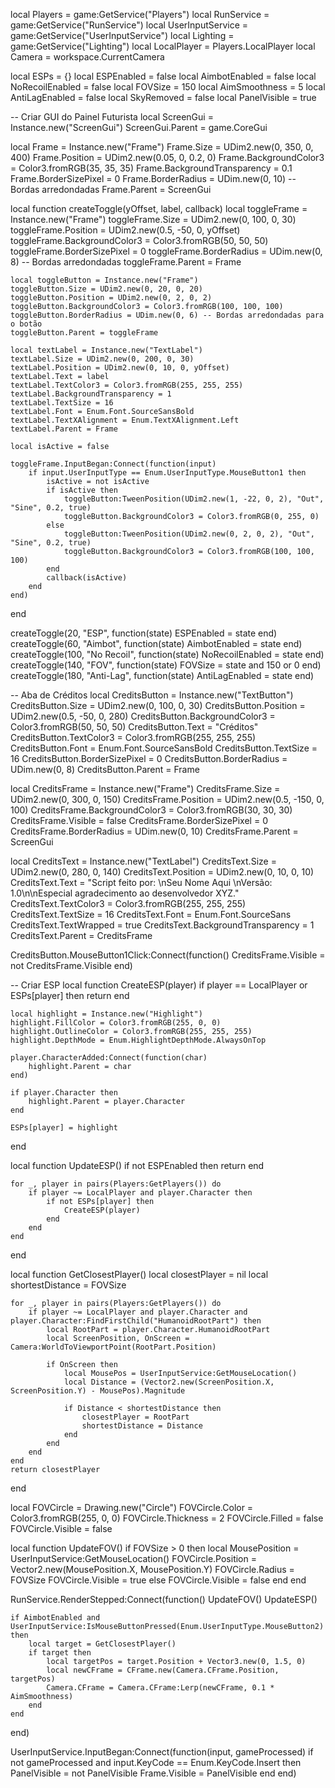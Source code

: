 local Players = game:GetService("Players")
local RunService = game:GetService("RunService")
local UserInputService = game:GetService("UserInputService")
local Lighting = game:GetService("Lighting")
local LocalPlayer = Players.LocalPlayer
local Camera = workspace.CurrentCamera

local ESPs = {}
local ESPEnabled = false
local AimbotEnabled = false
local NoRecoilEnabled = false
local FOVSize = 150
local AimSmoothness = 5
local AntiLagEnabled = false
local SkyRemoved = false
local PanelVisible = true

-- Criar GUI do Painel Futurista
local ScreenGui = Instance.new("ScreenGui")
ScreenGui.Parent = game.CoreGui

local Frame = Instance.new("Frame")
Frame.Size = UDim2.new(0, 350, 0, 400)
Frame.Position = UDim2.new(0.05, 0, 0.2, 0)
Frame.BackgroundColor3 = Color3.fromRGB(35, 35, 35)
Frame.BackgroundTransparency = 0.1
Frame.BorderSizePixel = 0
Frame.BorderRadius = UDim.new(0, 10) -- Bordas arredondadas
Frame.Parent = ScreenGui

local function createToggle(yOffset, label, callback)
    local toggleFrame = Instance.new("Frame")
    toggleFrame.Size = UDim2.new(0, 100, 0, 30)
    toggleFrame.Position = UDim2.new(0.5, -50, 0, yOffset)
    toggleFrame.BackgroundColor3 = Color3.fromRGB(50, 50, 50)
    toggleFrame.BorderSizePixel = 0
    toggleFrame.BorderRadius = UDim.new(0, 8) -- Bordas arredondadas
    toggleFrame.Parent = Frame

    local toggleButton = Instance.new("Frame")
    toggleButton.Size = UDim2.new(0, 20, 0, 20)
    toggleButton.Position = UDim2.new(0, 2, 0, 2)
    toggleButton.BackgroundColor3 = Color3.fromRGB(100, 100, 100)
    toggleButton.BorderRadius = UDim.new(0, 6) -- Bordas arredondadas para o botão
    toggleButton.Parent = toggleFrame

    local textLabel = Instance.new("TextLabel")
    textLabel.Size = UDim2.new(0, 200, 0, 30)
    textLabel.Position = UDim2.new(0, 10, 0, yOffset)
    textLabel.Text = label
    textLabel.TextColor3 = Color3.fromRGB(255, 255, 255)
    textLabel.BackgroundTransparency = 1
    textLabel.TextSize = 16
    textLabel.Font = Enum.Font.SourceSansBold
    textLabel.TextXAlignment = Enum.TextXAlignment.Left
    textLabel.Parent = Frame

    local isActive = false

    toggleFrame.InputBegan:Connect(function(input)
        if input.UserInputType == Enum.UserInputType.MouseButton1 then
            isActive = not isActive
            if isActive then
                toggleButton:TweenPosition(UDim2.new(1, -22, 0, 2), "Out", "Sine", 0.2, true)
                toggleButton.BackgroundColor3 = Color3.fromRGB(0, 255, 0)
            else
                toggleButton:TweenPosition(UDim2.new(0, 2, 0, 2), "Out", "Sine", 0.2, true)
                toggleButton.BackgroundColor3 = Color3.fromRGB(100, 100, 100)
            end
            callback(isActive)
        end
    end)
end

createToggle(20, "ESP", function(state) ESPEnabled = state end)
createToggle(60, "Aimbot", function(state) AimbotEnabled = state end)
createToggle(100, "No Recoil", function(state) NoRecoilEnabled = state end)
createToggle(140, "FOV", function(state) FOVSize = state and 150 or 0 end)
createToggle(180, "Anti-Lag", function(state) AntiLagEnabled = state end)

-- Aba de Créditos
local CreditsButton = Instance.new("TextButton")
CreditsButton.Size = UDim2.new(0, 100, 0, 30)
CreditsButton.Position = UDim2.new(0.5, -50, 0, 280)
CreditsButton.BackgroundColor3 = Color3.fromRGB(50, 50, 50)
CreditsButton.Text = "Créditos"
CreditsButton.TextColor3 = Color3.fromRGB(255, 255, 255)
CreditsButton.Font = Enum.Font.SourceSansBold
CreditsButton.TextSize = 16
CreditsButton.BorderSizePixel = 0
CreditsButton.BorderRadius = UDim.new(0, 8)
CreditsButton.Parent = Frame

local CreditsFrame = Instance.new("Frame")
CreditsFrame.Size = UDim2.new(0, 300, 0, 150)
CreditsFrame.Position = UDim2.new(0.5, -150, 0, 100)
CreditsFrame.BackgroundColor3 = Color3.fromRGB(30, 30, 30)
CreditsFrame.Visible = false
CreditsFrame.BorderSizePixel = 0
CreditsFrame.BorderRadius = UDim.new(0, 10)
CreditsFrame.Parent = ScreenGui

local CreditsText = Instance.new("TextLabel")
CreditsText.Size = UDim2.new(0, 280, 0, 140)
CreditsText.Position = UDim2.new(0, 10, 0, 10)
CreditsText.Text = "Script feito por: \nSeu Nome Aqui \nVersão: 1.0\n\nEspecial agradecimento ao desenvolvedor XYZ."
CreditsText.TextColor3 = Color3.fromRGB(255, 255, 255)
CreditsText.TextSize = 16
CreditsText.Font = Enum.Font.SourceSans
CreditsText.TextWrapped = true
CreditsText.BackgroundTransparency = 1
CreditsText.Parent = CreditsFrame

CreditsButton.MouseButton1Click:Connect(function()
    CreditsFrame.Visible = not CreditsFrame.Visible
end)

-- Criar ESP
local function CreateESP(player)
    if player == LocalPlayer or ESPs[player] then return end

    local highlight = Instance.new("Highlight")
    highlight.FillColor = Color3.fromRGB(255, 0, 0)
    highlight.OutlineColor = Color3.fromRGB(255, 255, 255)
    highlight.DepthMode = Enum.HighlightDepthMode.AlwaysOnTop
    
    player.CharacterAdded:Connect(function(char)
        highlight.Parent = char
    end)
    
    if player.Character then
        highlight.Parent = player.Character
    end

    ESPs[player] = highlight
end

local function UpdateESP()
    if not ESPEnabled then return end

    for _, player in pairs(Players:GetPlayers()) do
        if player ~= LocalPlayer and player.Character then
            if not ESPs[player] then
                CreateESP(player)
            end
        end
    end
end

local function GetClosestPlayer()
    local closestPlayer = nil
    local shortestDistance = FOVSize

    for _, player in pairs(Players:GetPlayers()) do
        if player ~= LocalPlayer and player.Character and player.Character:FindFirstChild("HumanoidRootPart") then
            local RootPart = player.Character.HumanoidRootPart
            local ScreenPosition, OnScreen = Camera:WorldToViewportPoint(RootPart.Position)

            if OnScreen then
                local MousePos = UserInputService:GetMouseLocation()
                local Distance = (Vector2.new(ScreenPosition.X, ScreenPosition.Y) - MousePos).Magnitude

                if Distance < shortestDistance then
                    closestPlayer = RootPart
                    shortestDistance = Distance
                end
            end
        end
    end
    return closestPlayer
end

local FOVCircle = Drawing.new("Circle")
FOVCircle.Color = Color3.fromRGB(255, 0, 0)
FOVCircle.Thickness = 2
FOVCircle.Filled = false
FOVCircle.Visible = false

local function UpdateFOV()
    if FOVSize > 0 then
        local MousePosition = UserInputService:GetMouseLocation()
        FOVCircle.Position = Vector2.new(MousePosition.X, MousePosition.Y)
        FOVCircle.Radius = FOVSize
        FOVCircle.Visible = true
    else
        FOVCircle.Visible = false
    end
end

RunService.RenderStepped:Connect(function()
    UpdateFOV()
    UpdateESP()

    if AimbotEnabled and UserInputService:IsMouseButtonPressed(Enum.UserInputType.MouseButton2) then
        local target = GetClosestPlayer()
        if target then
            local targetPos = target.Position + Vector3.new(0, 1.5, 0)
            local newCFrame = CFrame.new(Camera.CFrame.Position, targetPos)
            Camera.CFrame = Camera.CFrame:Lerp(newCFrame, 0.1 * AimSmoothness)
        end
    end
end)

UserInputService.InputBegan:Connect(function(input, gameProcessed)
    if not gameProcessed and input.KeyCode == Enum.KeyCode.Insert then
        PanelVisible = not PanelVisible
        Frame.Visible = PanelVisible
    end
end)
